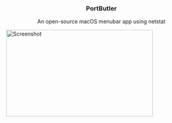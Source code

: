 <p align="center">
  <h3 align="center">PortButler</h3>
  <p align="center">An open-source macOS menubar app using netstat<p>
  <img align="center" width="387.5px" height="230px" alt="Screenshot" src="https://github.com/albinekb/PortButler/raw/master/.github/preview.png">
</p>
